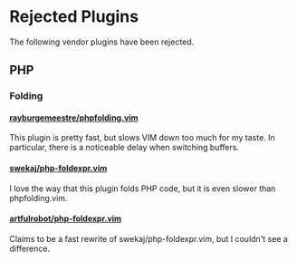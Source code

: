 # Rejected Plugins

The following vendor plugins have been rejected.

## PHP

### Folding

#### [rayburgemeestre/phpfolding.vim](https://github.com/rayburgemeestre/phpfolding.vim)

This plugin is pretty fast, but slows VIM down too much for my taste. In
particular, there is a noticeable delay when switching buffers.

#### [swekaj/php-foldexpr.vim](https://github.com/swekaj/php-foldexpr.vim)

I love the way that this plugin folds PHP code, but it is even slower than phpfolding.vim.

#### [artfulrobot/php-foldexpr.vim](https://github.com/artfulrobot/php-foldexpr.vim)

Claims to be a fast rewrite of swekaj/php-foldexpr.vim, but I couldn't see a difference.
